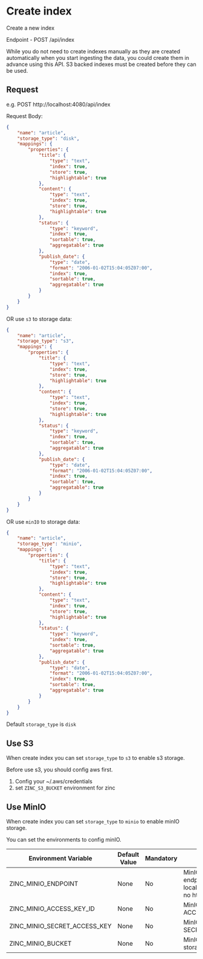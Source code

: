 # Create index

Create a new index

Endpoint - POST /api/index

While you do not need to create indexes manually as they are created automatically when you start ingesting the data, you could create them in advance using this API. S3 backed indexes must be created before they can be used.

## Request

e.g. 
POST http://localhost:4080/api/index

Request Body: 

```json
{
	"name": "article",
	"storage_type": "disk",
	"mappings": {
		"properties": {
			"title": {
				"type": "text",
				"index": true,
				"store": true,
				"highlightable": true
			},
			"content": {
				"type": "text",
				"index": true,
				"store": true,
				"highlightable": true
			},
			"status": {
				"type": "keyword",
				"index": true,
				"sortable": true,
				"aggregatable": true
			},
			"publish_date": {
				"type": "date",
				"format": "2006-01-02T15:04:05Z07:00",
				"index": true,
				"sortable": true,
				"aggregatable": true
			}
		}
	}
}
```

OR use `s3` to storage data:

```json
{
	"name": "article",
	"storage_type": "s3",
	"mappings": {
		"properties": {
			"title": {
				"type": "text",
				"index": true,
				"store": true,
				"highlightable": true
			},
			"content": {
				"type": "text",
				"index": true,
				"store": true,
				"highlightable": true
			},
			"status": {
				"type": "keyword",
				"index": true,
				"sortable": true,
				"aggregatable": true
			},
			"publish_date": {
				"type": "date",
				"format": "2006-01-02T15:04:05Z07:00",
				"index": true,
				"sortable": true,
				"aggregatable": true
			}
		}
	}
}
```

OR use `minIO` to storage data:

```json
{
	"name": "article",
	"storage_type": "minio",
	"mappings": {
		"properties": {
			"title": {
				"type": "text",
				"index": true,
				"store": true,
				"highlightable": true
			},
			"content": {
				"type": "text",
				"index": true,
				"store": true,
				"highlightable": true
			},
			"status": {
				"type": "keyword",
				"index": true,
				"sortable": true,
				"aggregatable": true
			},
			"publish_date": {
				"type": "date",
				"format": "2006-01-02T15:04:05Z07:00",
				"index": true,
				"sortable": true,
				"aggregatable": true
			}
		}
	}
}
```

Default `storage_type` is `disk`

## Use S3

When create index you can set `storage_type` to `s3` to enable s3 storage.

Before use s3, you should config aws first.

1. Config your ~/.aws/credentials 
2. set `ZINC_S3_BUCKET` environment for zinc


## Use MinIO

When create index you can set `storage_type` to `minio` to enable minIO storage.

You can set the environments to config minIO.

| Environment Variable          | Default Value | Mandatory     | Description                                                               |
| ----------------------------- | ------------- |-------------- | ------------------------------------------------------------------------- |
| ZINC_MINIO_ENDPOINT           | None          | No            | MinIO server endpoint. e.g localhost:9000 . See no http                   |
| ZINC_MINIO_ACCESS_KEY_ID      | None          | No            | MinIO ACCESS_KEY_ID                                                       |
| ZINC_MINIO_SECRET_ACCESS_KEY  | None          | No            | MinIO SECRET_ACCESS_KEY                                                   |
| ZINC_MINIO_BUCKET             | None          | No            | MinIO bucket for index storage                                            |
